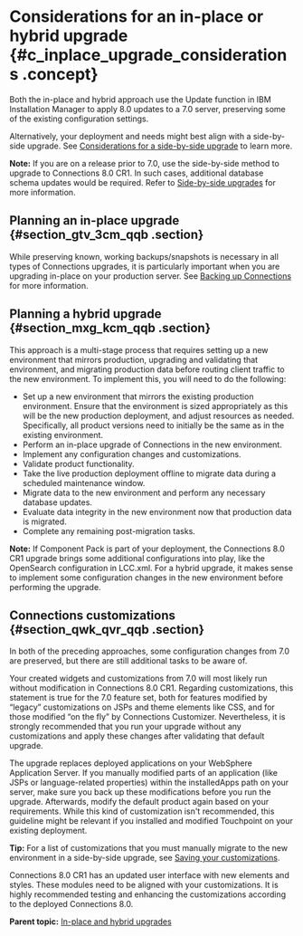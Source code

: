 # Considerations for an in-place or hybrid upgrade {#c_inplace_upgrade_considerations .concept}

Both the in-place and hybrid approach use the Update function in IBM Installation Manager to apply 8.0 updates to a 7.0 server, preserving some of the existing configuration settings.

Alternatively, your deployment and needs might best align with a side-by-side upgrade. See [Considerations for a side-by-side upgrade](c_sbs_upgrade_considerations.md) to learn more.

**Note:** If you are on a release prior to 7.0, use the side-by-side method to upgrade to Connections 8.0 CR1. In such cases, additional database schema updates would be required. Refer to [Side-by-side upgrades](c_sbs_upgrade_container.md) for more information.

## Planning an in-place upgrade {#section_gtv_3cm_qqb .section}

While preserving known, working backups/snapshots is necessary in all types of Connections upgrades, it is particularly important when you are upgrading in-place on your production server. See [Backing up Connections](t_back-up.md) for more information.

## Planning a hybrid upgrade {#section_mxg_kcm_qqb .section}

This approach is a multi-stage process that requires setting up a new environment that mirrors production, upgrading and validating that environment, and migrating production data before routing client traffic to the new environment. To implement this, you will need to do the following:

-   Set up a new environment that mirrors the existing production environment. Ensure that the environment is sized appropriately as this will be the new production deployment, and adjust resources as needed. Specifically, all product versions need to initially be the same as in the existing environment.
-   Perform an in-place upgrade of Connections in the new environment.
-   Implement any configuration changes and customizations.
-   Validate product functionality.
-   Take the live production deployment offline to migrate data during a scheduled maintenance window.
-   Migrate data to the new environment and perform any necessary database updates.
-   Evaluate data integrity in the new environment now that production data is migrated.
-   Complete any remaining post-migration tasks.

**Note:** If Component Pack is part of your deployment, the Connections 8.0 CR1 upgrade brings some additional configurations into play, like the OpenSearch configuration in LCC.xml. For a hybrid upgrade, it makes sense to implement some configuration changes in the new environment before performing the upgrade.

## Connections customizations {#section_qwk_qvr_qqb .section}

In both of the preceding approaches, some configuration changes from 7.0 are preserved, but there are still additional tasks to be aware of.

Your created widgets and customizations from 7.0 will most likely run without modification in Connections 8.0 CR1. Regarding customizations, this statement is true for the 7.0 feature set, both for features modified by “legacy” customizations on JSPs and theme elements like CSS, and for those modified “on the fly” by Connections Customizer. Nevertheless, it is strongly recommended that you run your upgrade without any customizations and apply these changes after validating that default upgrade.

The upgrade replaces deployed applications on your WebSphere Application Server. If you manually modified parts of an application \(like JSPs or language-related properties\) within the installedApps path on your server, make sure you back up these modifications before you run the upgrade. Afterwards, modify the default product again based on your requirements. While this kind of customization isn't recommended, this guideline might be relevant if you installed and modified Touchpoint on your existing deployment.

**Tip:** For a list of customizations that you must manually migrate to the new environment in a side-by-side upgrade, see [Saving your customizations](c_configuration_changes_after_update.md).

Connections 8.0 CR1 has an updated user interface with new elements and styles. These modules need to be aligned with your customizations. It is highly recommended testing and enhancing the customizations according to the deployed Connections 8.0.

**Parent topic:** [In-place and hybrid upgrades](../migrate/c_inplace_upgrade.md)

